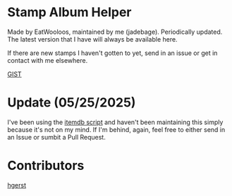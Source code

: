 # Stamp Album Helper
Made by EatWooloos, maintained by me (jadebage). Periodically updated. The latest version that I have will always be available here.

If there are new stamps I haven't gotten to yet, send in an issue or get in contact with me elsewhere.

[GIST](https://gist.github.com/savwiley/c7a25b42a67c463e98bbf04084d48123)

# Update (05/25/2025)

I've been using the [itemdb script](https://itemdb.com.br/articles/userscripts) and haven't been maintaining this simply because it's not on my mind. If I'm behind, again, feel free to either send in an Issue or sumbit a Pull Request.

# Contributors

[hgerst](https://github.com/hgerst)
